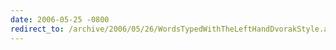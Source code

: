 ```yaml
---
date: 2006-05-25 -0800
redirect_to: /archive/2006/05/26/WordsTypedWithTheLeftHandDvorakStyle.aspx/
---
```

